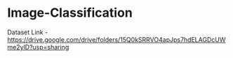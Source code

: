 # Image-Classification

Dataset Link - https://drive.google.com/drive/folders/15Q0kSRRVO4apJps7hdELAGDcUWme2ylD?usp=sharing
